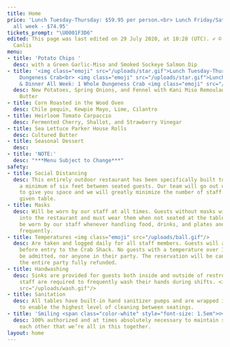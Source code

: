 ```yaml
---
title: Home
price: 'Lunch Tuesday-Thursday: $59.95 per person.<br> Lunch Friday/Saturday & Dinner
  all week - $74.95'
tickets_prompt: "\U0001F3D6"
edited: This page was last edited on 29 July 2020, at 10:28 (UTC). ✐ © 1950 - 2020
  Canlis
menu:
- title: 'Potato Chips '
  desc: with a Green Garlic-Miso and Smoked Sockeye Salmon Dip
- title: '<img class="emoji" src="/uploads/star.gif">Lunch Tuesday-Thursday: 1 Half
    Dungeness Crab<br> <img class="emoji" src="/uploads/star.gif">Lunch Friday/Saturday
    & Dinner All Week: 1 Whole Dungeness Crab <img class="emoji" src="/uploads/star.gif">'
  desc: New Potatoes, Spring Onions, and Fennel with Kani Miso Remoulade and Drawn
    Butter
- title: Corn Roasted in the Wood Oven
  desc: Chile pequin, Kewpie Mayo, Lime, Cilantro
- title: Heirloom Tomato Carpaccio
  desc: Fermented Cherry, Shallot, and Strawberry Vinegar
- title: Sea Lettuce Parker House Rolls
  desc: Cultured Butter
- title: Seasonal Dessert
  desc: 
- title: 'NOTE:'
  desc: "***Menu Subject to Change***"
safety:
- title: Social Distancing
  desc: This entirely outdoor restaurant has been specifically built to accommodate
    a minimum of six feet between seated guests. Our team will go out of their way
    to give you space and we will greatly minimize the number of staff serving any
    given table.
- title: Masks
  desc: Will be worn by our staff at all times. Guests without masks will not be allowed
    into the restaurant and must wear them when not seated at the table. Gloves will
    be worn by our staff whenever handling food, drinks, and plates and are changed
    frequently.
- title: Temperatures <img class="emoji" src="/uploads/ball.gif"/>
  desc: Are taken and logged daily for all staff members. Guests will also be temp-checked
    before entry to the Crab Shack. No guests with a temperature over 100.4F will
    be admitted, nor anyone in their party. The reservation will be cancelled and
    the entire party fully refunded.
- title: Handwashing
  desc: Sinks are provided for guests both inside and outside of restrooms. Crab shack
    staff are required to frequently wash their hands during shifts. <img class="emoji"
    src="/uploads/wash.gif"/>
- title: Sanitation
  desc: All tables have built-in hand sanitizer pumps and are wrapped in polyurethane
    to enable the highest level of cleaning between seatings.
- title: 'Smiling <span class="color-white" style="font-size: 1.5em">☺</span>'
  desc: 100% authorized and at times absolutely necessary to maintain sanity and remind
    each other that we’re all in this together.
layout: home
---
```


